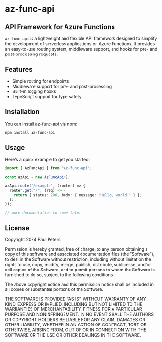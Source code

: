 # az-func-api

## API Framework for Azure Functions

`az-func-api` is a lightweight and flexible API framework designed to simplify the development of serverless applications on Azure Functions. It provides an easy-to-use routing system, middleware support, and hooks for pre- and post-processing requests.

## Features

- Simple routing for endpoints
- Middleware support for pre- and post-processing
- Built-in logging hooks
- TypeScript support for type safety

## Installation

You can install az-func-api via npm:

```bash
npm install az-func-api
```

## Usage

Here's a quick example to get you started:

```typescript
import { AzFuncApi } from "az-func-api";

const azApi = new AzFuncApi();

azApi.route("/example", (router) => {
  router.get("/", (req) => {
    return { status: 200, body: { message: "Hello, world!" } };
  });
});

// more documentation to come later
```

## License

Copyright 2024 Paul Peters

Permission is hereby granted, free of charge, to any person obtaining a copy of this software and associated documentation files (the “Software”), to deal in the Software without restriction, including without limitation the rights to use, copy, modify, merge, publish, distribute, sublicense, and/or sell copies of the Software, and to permit persons to whom the Software is furnished to do so, subject to the following conditions:

The above copyright notice and this permission notice shall be included in all copies or substantial portions of the Software.

THE SOFTWARE IS PROVIDED “AS IS”, WITHOUT WARRANTY OF ANY KIND, EXPRESS OR IMPLIED, INCLUDING BUT NOT LIMITED TO THE WARRANTIES OF MERCHANTABILITY, FITNESS FOR A PARTICULAR PURPOSE AND NONINFRINGEMENT. IN NO EVENT SHALL THE AUTHORS OR COPYRIGHT HOLDERS BE LIABLE FOR ANY CLAIM, DAMAGES OR OTHER LIABILITY, WHETHER IN AN ACTION OF CONTRACT, TORT OR OTHERWISE, ARISING FROM, OUT OF OR IN CONNECTION WITH THE SOFTWARE OR THE USE OR OTHER DEALINGS IN THE SOFTWARE.
